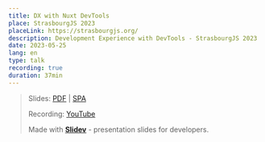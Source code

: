 ```yaml
---
title: DX with Nuxt DevTools
place: StrasbourgJS 2023
placeLink: https://strasbourgjs.org/
description: Development Experience with DevTools - StrasbourgJS 2023
date: 2023-05-25
lang: en
type: talk
recording: true
duration: 37min
---
```


> Slides: [PDF](https://leizhenpeng.com/talks/2023-05-25) | [SPA](https://talks.leizhenpeng.com/2023/nuxt-devtools-strasbourg/)
>
> Recording: [YouTube](https://www.youtube.com/watch?v=brXZw4HQBGY)
>
> Made with <Slidev class="inline"/> [**Slidev**](https://github.com/slidevjs/slidev) - presentation slides for developers.

<YouTubeEmbed id="brXZw4HQBGY" />
